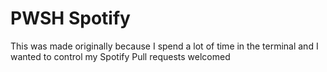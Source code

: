 # PWSH Spotify

This was made originally because I spend a lot of time in the terminal and I wanted to control my Spotify
Pull requests welcomed

